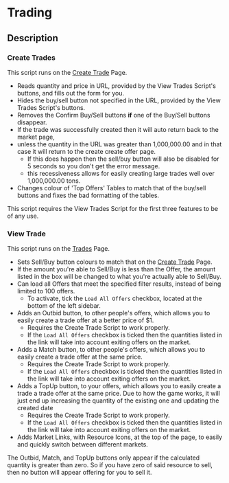 # Trading

## Description

### Create Trades

This script runs on the [Create Trade](https://politicsandwar.com/nation/trade/create/) Page.

- Reads quantity and price in URL, provided by the View Trades Script's buttons, and fills out the form for you.
- Hides the buy/sell button not specified in the URL, provided by the View Trades Script's buttons.
- Removes the Confirm Buy/Sell buttons **if** one of the Buy/Sell buttons disappear.
- If the trade was successfully created then it will auto return back to the market page,
- unless the quantity in the URL was greater than 1,000,000.00 and in that case it will return to the create create offer page.
  - If this does happen then the sell/buy button will also be disabled for 5 seconds so you don't get the error message.
  - this recessiveness allows for easily creating large trades well over 1,000,000.00 tons.
- Changes colour of 'Top Offers' Tables to match that of the buy/sell buttons and fixes the bad formatting of the tables.

This script requires the View Trades Script for the first three features to be of any use.

### View Trade

This script runs on the [Trades](https://politicsandwar.com/index.php?id=90&display=world&resource1=food&buysell=&ob=price&od=ASC&maximum=100&minimum=0&search=Go) Page.

- Sets Sell/Buy button colours to match that on the [Create Trade](https://politicsandwar.com/nation/trade/create/) Page.
- If the amount you're able to Sell/Buy is less than the Offer, the amount listed in the box will be changed to what you're actually able to Sell/Buy.
- Can load all Offers that meet the specified filter results, instead of being limited to 100 offers.
  - To activate, tick the `Load All Offers` checkbox, located at the bottom of the left sidebar.
- Adds an Outbid button, to other people's offers, which allows you to easily create a trade offer at a better price of $1.
  - Requires the Create Trade Script to work properly.
  - If the `Load All Offers` checkbox is ticked then the quantities listed in the link will take into account exiting offers on the market.
- Adds a Match button, to other people's offers, which allows you to easily create a trade offer at the same price.
  - Requires the Create Trade Script to work properly.
  - If the `Load All Offers` checkbox is ticked then the quantities listed in the link will take into account exiting offers on the market.
- Adds a TopUp button, to your offers, which allows you to easily create a trade a trade offer at the same price. Due to how the game works, it will just end up increasing the quantity of the existing one and updating the created date
  - Requires the Create Trade Script to work properly.
  - If the `Load All Offers` checkbox is ticked then the quantities listed in the link will take into account exiting offers on the market.
- Adds Market Links, with Resource Icons, at the top of the page, to easily and quickly switch between different markets.

The Outbid, Match, and TopUp buttons only appear if the calculated quantity is greater than zero. So if you have zero of said resource to sell, then no button will appear offering for you to sell it.